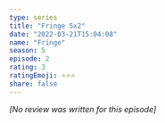 ```yaml
---
type: series
title: "Fringe 5x2"
date: "2022-03-21T15:04:08"
name: "Fringe"
season: 5
episode: 2
rating: 3
ratingEmoji: ⭐️⭐️⭐️
share: false
---
```


*[No review was written for this episode]*
